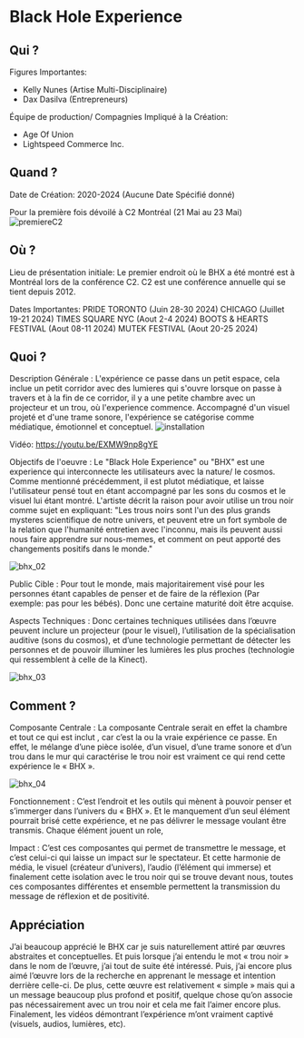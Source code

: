 # Black Hole Experience

## Qui ?
Figures Importantes: 
 - Kelly Nunes (Artise Multi-Disciplinaire)
 - Dax Dasilva (Entrepreneurs)

Équipe de production/ Compagnies Impliqué à la Création:
- Age Of Union
- Lightspeed Commerce Inc.

## Quand ?
Date de Création: 
2020-2024 (Aucune Date Spécifié donné)

Pour la première fois dévoilé à C2 Montréal (21 Mai au 23 Mai)
![premiereC2](https://github.com/Jxshvfx/joshua_presentation-01/blob/main/assets/images/c2_mtl_premiere.jpg)

## Où ?
Lieu de présentation initiale:
Le premier endroit où le BHX a été montré est à Montréal lors de la conférence C2. C2 est une conférence annuelle qui se tient depuis 2012.

Dates Importantes:
PRIDE TORONTO (Juin 28-30 2024)
CHICAGO (Juillet 19-21 2024)
TIMES SQUARE NYC (Aout 2-4 2024)
BOOTS & HEARTS FESTIVAL (Aout 08-11 2024)
MUTEK FESTIVAL (Aout 20-25 2024)

## Quoi ?
Description Générale :
L'expérience ce passe dans un petit espace, cela inclue un petit corridor avec des lumieres qui s'ouvre lorsque on passe à travers et à la fin de ce corridor, il y a une petite chambre avec un projecteur et un trou, où l'experience commence. Accompagné d'un visuel projeté et d'une trame sonore, l'expérience se catégorise comme médiatique, émotionnel et conceptuel.
![installation](https://github.com/Jxshvfx/joshua_presentation-01/blob/main/assets/images/experience-installation.jpg)

Vidéo: https://youtu.be/EXMW9np8gYE

Objectifs de l'oeuvre :
Le "Black Hole Experience" ou "BHX" est une experience qui interconnecte les utilisateurs avec la nature/ le cosmos. Comme mentionné précédemment, il est plutot médiatique, et laisse l'utilisateur pensé tout en étant accompagné par les sons du cosmos et le visuel lui étant montré. L'artiste décrit la raison pour avoir utilise un trou noir comme sujet en expliquant: "Les trous noirs sont l'un des plus grands mysteres scientifique de notre univers, et peuvent etre un fort symbole de la relation que l'humanité entretien avec l'inconnu, mais ils peuvent aussi nous faire apprendre sur nous-memes, et comment on peut apporté des changements positifs dans le monde."

![bhx_02](https://github.com/Jxshvfx/joshua_presentation-01/blob/main/assets/images/bhx_img_02.jpg)

Public Cible :
Pour tout le monde, mais majoritairement visé pour les personnes étant capables de penser et de faire de la réflexion (Par exemple: pas pour les bébés). Donc une certaine maturité doit être acquise. 

Aspects Techniques :
Donc certaines techniques utilisées dans l’œuvre peuvent inclure un projecteur (pour le visuel), l’utilisation de la spécialisation auditive (sons du cosmos), et d’une technologie permettant de détecter les personnes et de pouvoir illuminer les lumières les plus proches (technologie qui ressemblent à celle de la Kinect).

![bhx_03](https://github.com/Jxshvfx/joshua_presentation-01/blob/main/assets/images/blackHoleX_image-01.jpg)



## Comment ?
Composante Centrale :
La composante Centrale serait en effet la chambre et tout ce qui est inclut , car c’est la ou la vraie expérience ce passe. En effet, le mélange d’une pièce isolée, d’un visuel, d’une trame sonore et d’un trou dans le mur qui caractérise le trou noir est vraiment ce qui rend cette expérience le « BHX ».

![bhx_04](https://github.com/Jxshvfx/joshua_presentation-01/blob/main/assets/images/bhx_03.jpg)

Fonctionnement :
C’est l’endroit et les outils qui mènent à pouvoir penser et s’immerger dans l’univers du « BHX ». Et le manquement d’un seul élément pourrait brisé cette expérience, et ne pas délivrer le message voulant être transmis. Chaque élément jouent un role,

Impact : 
C’est ces composantes qui permet de transmettre le message, et c’est celui-ci qui laisse un impact sur le spectateur. Et cette harmonie de média, le visuel (créateur d’univers), l’audio (l’élément qui immerse) et finalement cette isolation avec le trou noir qui se trouve devant nous, toutes ces composantes différentes et ensemble permettent la transmission du message de réflexion et de positivité.

## Appréciation
J’ai beaucoup apprécié le BHX car je suis naturellement attiré par œuvres abstraites et conceptuelles. Et puis lorsque j’ai entendu le mot « trou noir » dans le nom de l’œuvre, j’ai tout de suite été intéressé. Puis, j’ai encore plus aimé l’œuvre lors de la recherche en apprenant le message et intention derrière celle-ci. De plus, cette œuvre est relativement « simple » mais qui a un message beaucoup plus profond et positif, quelque chose qu’on associe pas nécessairement avec un trou noir et cela me fait l’aimer encore plus. Finalement, les vidéos démontrant l’expérience m’ont vraiment captivé (visuels, audios, lumières, etc).
